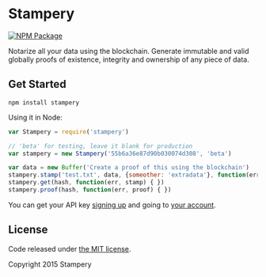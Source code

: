 Stampery
=======

[![NPM Package](https://img.shields.io/npm/v/stampery.svg?style=flat-square)](https://www.npmjs.org/package/stampery)

Notarize all your data using the blockchain. Generate immutable and valid globally proofs of existence, integrity and ownership of any piece of data.

## Get Started

```
npm install stampery
```

Using it in Node:

```javascript
var Stampery = require('stampery')

// 'beta' for testing, leave it blank for production
var stampery = new Stampery('55b6a36e87d90b030074d308', 'beta')

var data = new Buffer('Create a proof of this using the blockchain')
stampery.stamp('test.txt', data, {someother: 'extradata'}, function(err, fileHash) { })
stampery.get(hash, function(err, stamp) { })
stampery.proof(hash, function(err, proof) { })
```

You can get your API key [signing up](https://stampery.co/signup) and going to [your account](https://stampery.co/account).

## License

Code released under [the MIT license](https://github.com/stampery/js/blob/master/LICENSE).

Copyright 2015 Stampery
